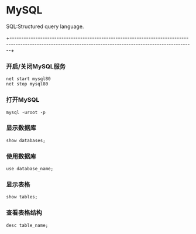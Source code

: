 # MySQL

SQL:Structured query language.

+------------------------------------------------------------------------------------------------------------------------------------------------------------+

### 开启/关闭MySQL服务

```
net start mysql80
net stop mysql80
```

### 打开MySQL

```
mysql -uroot -p
```

### 显示数据库

```mysql
show databases;
```

### 使用数据库

```mysql
use database_name;
```

### 显示表格

```mysql
show tables;
```

### 查看表格结构

```mysql
desc table_name;
```

